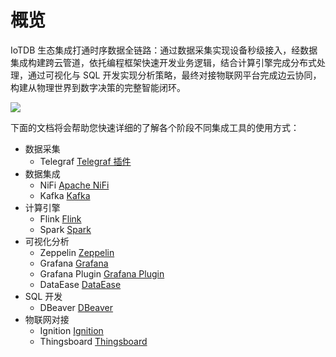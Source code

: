<!--

    Licensed to the Apache Software Foundation (ASF) under one
    or more contributor license agreements.  See the NOTICE file
    distributed with this work for additional information
    regarding copyright ownership.  The ASF licenses this file
    to you under the Apache License, Version 2.0 (the
    "License"); you may not use this file except in compliance
    with the License.  You may obtain a copy of the License at
    
        http://www.apache.org/licenses/LICENSE-2.0
    
    Unless required by applicable law or agreed to in writing,
    software distributed under the License is distributed on an
    "AS IS" BASIS, WITHOUT WARRANTIES OR CONDITIONS OF ANY
    KIND, either express or implied.  See the License for the
    specific language governing permissions and limitations
    under the License.

-->

# 概览

IoTDB 生态集成打通时序数据全链路：通过数据采集实现设备秒级接入，经数据集成构建跨云管道，依托编程框架快速开发业务逻辑，结合计算引擎完成分布式处理，通过可视化与 SQL 开发实现分析策略，最终对接物联网平台完成边云协同，构建从物理世界到数字决策的完整智能闭环。

![](/img/eco-overview.png)

下面的文档将会帮助您快速详细的了解各个阶段不同集成工具的使用方式：

- 数据采集
  - Telegraf [Telegraf 插件](./Telegraf.md)
- 数据集成
  - NiFi [Apache NiFi](./NiFi-IoTDB.md)
  - Kafka [Kafka](./Programming-Kafka.md)
- 计算引擎
  - Flink [Flink](./Flink-IoTDB.md)
  - Spark [Spark](./Spark-IoTDB.md)
- 可视化分析
  - Zeppelin [Zeppelin](./Zeppelin-IoTDB_timecho.md)
  - Grafana [Grafana](./Grafana-Connector.md)
  - Grafana Plugin [Grafana Plugin](./Grafana-Plugin.md)
  - DataEase [DataEase](./DataEase.md)
- SQL 开发
  - DBeaver [DBeaver](./DBeaver.md)
- 物联网对接
  - Ignition [Ignition](./Ignition-IoTDB-plugin_timecho.md)
  - Thingsboard [Thingsboard](./Thingsboard.md)